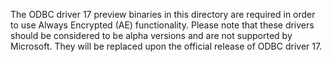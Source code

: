 The ODBC driver 17 preview binaries in this directory are required in order to use Always Encrypted (AE) functionality. Please note that these drivers should be considered to be alpha versions and are not supported by Microsoft. They will be replaced upon the official release of ODBC driver 17.